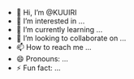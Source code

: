 - 👋 Hi, I’m @KUUIRI
- 👀 I’m interested in ...
- 🌱 I’m currently learning ...
- 💞️ I’m looking to collaborate on ...
- 📫 How to reach me ...
- 😄 Pronouns: ...
- ⚡ Fun fact: ...

<!---
KUUIRI/KUUIRI is a ✨ special ✨ repository because its `README.md` (this file) appears on your GitHub profile.
You can click the Preview link to take a look at your changes.
--->
